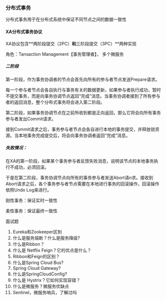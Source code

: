 ### 分布式事务

分布式事务用于在分布式系统中保证不同节点之间的数据一致性

#### **XA**分布式事务协议

XA协议包含**两阶段提交（2PC）**和**三阶段提交（3PC）**两种实现

角色：Tansaction Management【事务管理者】，	多个微服务

##### 二阶段

第一阶段，作为事务协调者的节点会首先向所有的参与者节点发送Prepare请求。

​	每一个参与者节点会各自执行与事务有关的数据更新，如果参与者执行成功，暂时不提交事务，而是向事务协调节点返回“完成”消息。当事务协调者接到了所有参与者的返回消息，整个分布式事务将会进入第二阶段。

第二阶段，如果事务协调节点在之前所收到都是正向返回，那么它将会向所有事务参与者发出Commit请求。

​	接到Commit请求之后，事务参与者节点会各自进行本地的事务提交，并释放锁资源。当本地事务完成提交后，将会向事务协调者返回“完成”消息。

##### **失败情况**：

在XA的第一阶段，如果某个事务参与者反馈失败消息，说明该节点的本地事务执行不成功，必须回滚。

于是在第二阶段，事务协调节点向所有的事务参与者发送Abort请n求。接收到Abort请求之后，各个事务参与者节点需要在本地进行事务的回滚操作，回滚操作依照Undo Log来进行。

刚性事务：保证实时一致性

柔性事务：保证最终一致性





面试题 

1. Eureka和Zookeeper区别
2. 什么是服务熔断？什么是服务降级?
3. 什么是Ribbon？
4. 什么是 Netflix Feign？它的优点是什么？
5. Ribbon和Feign的区别？
6. 什么是Spring Cloud Bus?
7. Spring Cloud Gateway?
8. 什么是SpringCloudConfig?
9. 什么是 Hystrix？它如何实现容错？
10. 什么是微服务？微服务优缺点
11. Sentinel，微服务哨兵，了解过吗